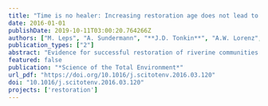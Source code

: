 ```yaml
---
title: "Time is no healer: Increasing restoration age does not lead to improved benthic invertebrate communities in restored river reaches"
date: 2016-01-01
publishDate: 2019-10-11T03:00:20.764266Z
authors: ["M. Leps", "A. Sundermann", "**J.D. Tonkin**", "A.W. Lorenz", "P. Haase"]
publication_types: ["2"]
abstract: "Evidence for successful restoration of riverine communities is scarce, particularly for benthic invertebrates. Among the multitude of reasons discussed so far for the lack of observed effects is too short of a time span between implementation and monitoring. Yet, studies that explicitly focus on the importance of restoration age are rare.We present a comprehensive study based on 44 river restoration projects in Germany, focusing on standardized benthic invertebrate sampling. A broad gradient ranging from 1 to 25 years in restoration age was available. In contrast to clear improvements in habitat heterogeneity, benthic community responses to restoration were inconsistent when compared to control sections. Taxon richness increased in response to restoration, but abundance, diversity and various assessment metrics did not respond clearly. Restoration age was a poor predictor of community composition and community change, as no significant linear responses could be detected using 34 metrics. Moreover, only 5 out of 34 tested metrics showed non-linear shifts at restoration ages of 2 to 3 years. This might be interpreted as an indication of a post-restoration disturbance followed by a re-establishment of pre-restoration conditions. BIO-ENV analysis and fourth-corner modeling underlined the low importance of restoration age, but revealed high importance of catchment-scale characteristics (e.g., ecoregion, catchment size and land use) in controlling community composition and community change.Overall, a lack of time for community development did not appear to be the ultimate reason for impaired benthic invertebrate communities. Instead, catchment-scale characteristics override the effectiveness of restoration. To enhance the ecological success of future river restoration projects, we recommend improving water quality conditions and catchment-scale processes (e.g., connectivity and hydrodynamics) in addition to restoring local habitat structure."
featured: false
publication: "*Science of the Total Environment*"
url_pdf: "https://doi.org/10.1016/j.scitotenv.2016.03.120"
doi: "10.1016/j.scitotenv.2016.03.120"
projects: ['restoration']
---
```


